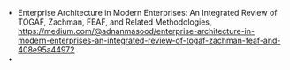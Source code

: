 


 - Enterprise Architecture in Modern Enterprises: An Integrated Review of TOGAF, Zachman, FEAF, and Related Methodologies, https://medium.com/@adnanmasood/enterprise-architecture-in-modern-enterprises-an-integrated-review-of-togaf-zachman-feaf-and-408e95a44972
 - 
